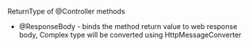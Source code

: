 ReturnType of @Controller methods

* @ResponseBody - binds the method return value to web response body, Complex type will be converted using HttpMessageConverter